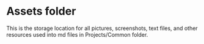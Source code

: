 # Assets folder

This is the storage location for all pictures, screenshots, text files, and other resources used into md files in Projects/Common folder.
